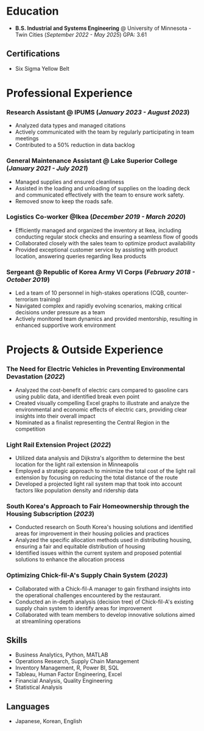 # Education
- **B.S. Industrial and Systems Engineering** @ University of Minnesota - Twin Cities (_September 2022 - May 2025_) GPA: 3.61

## Certifications
- Six Sigma Yellow Belt

# Professional Experience
### Research Assistant @ IPUMS (_January 2023 - August 2023_)
  - Analyzed data types and managed citations
  - Actively communicated with the team by regularly participating in team meetings
  - Contributed to a 50% reduction in data backlog

### General Maintenance Assistant @ Lake Superior College (_January 2021 - July 2021_)
  - Managed supplies and ensured cleanliness
  - Assisted in the loading and unloading of supplies on the loading deck and communicated effectively with the team to ensure work safety.
  - Removed snow to keep the roads safe.
  
### Logistics Co-worker @Ikea (_December 2019 - March 2020_)
  - Efficiently managed and organized the inventory at Ikea, including conducting regular stock checks and ensuring a seamless flow of goods
  - Collaborated closely with the sales team to optimize product availability
  - Provided exceptional customer service by assisting with product location, answering queries regarding Ikea products

### Sergeant @ Republic of Korea Army VI Corps (_February 2018 - October 2019_)
  - Led a team of 10 personnel in high-stakes operations (CQB, counter-terrorism training)
  - Navigated complex and rapidly evolving scenarios, making critical decisions under pressure as a team
  - Actively monitored team dynamics and provided mentorship, resulting in enhanced supportive work environment

# Projects & Outside Experience
### The Need for Electric Vehicles in Preventing Environmental Devastation (_2022_)
  - Analyzed the cost-benefit of electric cars compared to gasoline cars using public data, and identified break even point
  - Created visually compelling Excel graphs to illustrate and analyze the environmental and economic effects of electric cars, providing clear insights into their overall impact 
  - Nominated as a finalist representing the Central Region in the competition

### Light Rail Extension Project (_2022_)
  - Utilized data analysis and Dijkstra's algorithm to determine the best location for the light rail extension in Minneapolis 
  - Employed a strategic approach to minimize the total cost of the light rail extension by focusing on reducing the total distance of the route 
  - Developed a projected light rail system map that took into account factors like population density and ridership data

### South Korea's Approach to Fair Homeownership through the Housing Subscription (_2023_)
  - Conducted research on South Korea's housing solutions and identified areas for improvement in their housing policies and practices
  - Analyzed the specific allocation methods used in distributing housing, ensuring a fair and equitable distribution of housing
  - Identified issues within the current system and proposed potential solutions to enhance the allocation process


### Optimizing Chick-fil-A's Supply Chain System (_2023_)
  - Collaborated with a Chick-fil-A manager to gain firsthand insights into the operational challenges encountered by the restaurant.
  - Conducted an in-depth analysis (decision tree) of Chick-fil-A's existing supply chain system to identify areas for improvement
  - Collaborated with team members to develop innovative solutions aimed at streamlining operations


## Skills
- Business Analytics, Python, MATLAB
- Operations Research, Supply Chain Management
- Inventory Management, R, Power BI, SQL
- Tableau, Human Factor Engineering, Excel
- Financial Analysis, Quality Engineering
- Statistical Analysis

## Languages
- Japanese, Korean, English
